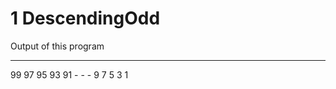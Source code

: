# 1 DescendingOdd
Output of this program
__________________________

99 97 95 93 91 - - - 9 7 5 3 1
